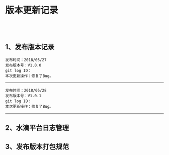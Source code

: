 # 版本更新记录 #

<br/>

<br/>

## 1、发布版本记录 
    发布时间：2018/05/27
    发布版本号：V1.0.0
	git log ID：
	本次更新操作：修复了Bug。
***
	发布时间：2018/05/28
    发布版本号：V1.0.1
	git log ID：
	本次更新操作：修复了Bug。
***
## 2、水滴平台日志管理


## 3、发布版本打包规范  	
